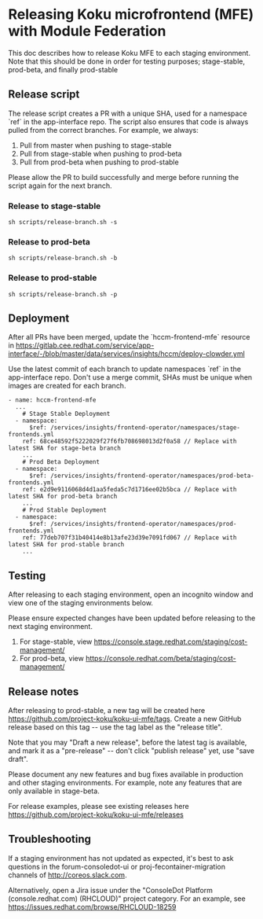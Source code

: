 # Releasing Koku microfrontend (MFE) with Module Federation

This doc describes how to release Koku MFE to each staging environment. Note that this should be done in order for testing purposes; stage-stable, prod-beta, and finally prod-stable

## Release script

The release script creates a PR with a unique SHA, used for a namespace \`ref\` in the app-interface repo. The script also ensures that code is always pulled from the correct branches. For example, we always:

1. Pull from master when pushing to stage-stable
2. Pull from stage-stable when pushing to prod-beta
3. Pull from prod-beta when pushing to prod-stable

Please allow the PR to build successfully and merge before running the script again for the next branch.

### Release to stage-stable

```
sh scripts/release-branch.sh -s
```

### Release to prod-beta

```
sh scripts/release-branch.sh -b
```

### Release to prod-stable

```
sh scripts/release-branch.sh -p
```

## Deployment

After all PRs have been merged, update the \`hccm-frontend-mfe\` resource in https://gitlab.cee.redhat.com/service/app-interface/-/blob/master/data/services/insights/hccm/deploy-clowder.yml

Use the latest commit of each branch to update namespaces \`ref\` in the app-interface repo. Don't use a merge commit, SHAs must be unique when images are created for each branch.

```
- name: hccm-frontend-mfe
  ...
    # Stage Stable Deployment
  - namespace:
      $ref: /services/insights/frontend-operator/namespaces/stage-frontends.yml
    ref: 68ce48592f5222029f27f6fb708698013d2f0a58 // Replace with latest SHA for stage-beta branch
    ...
    # Prod Beta Deployment
  - namespace:
      $ref: /services/insights/frontend-operator/namespaces/prod-beta-frontends.yml
    ref: e2d9e9116068d4d1aa5feda5c7d1716ee02b5bca // Replace with latest SHA for prod-beta branch
    ...
    # Prod Stable Deployment
  - namespace:
      $ref: /services/insights/frontend-operator/namespaces/prod-frontends.yml
    ref: 77deb707f31b40414e8b13afe23d39e7091fd067 // Replace with latest SHA for prod-stable branch
    ...
```

## Testing

After releasing to each staging environment, open an incognito window and view one of the staging environments below.

Please ensure expected changes have been updated before releasing to the next staging environment.

1. For stage-stable, view https://console.stage.redhat.com/staging/cost-management/
2. For prod-beta, view https://console.redhat.com/beta/staging/cost-management/

## Release notes

After releasing to prod-stable, a new tag will be created here https://github.com/project-koku/koku-ui-mfe/tags. Create a new GitHub release based on this tag -- use the tag label as the "release title".

Note that you may  "Draft a new release", before the latest tag is available, and mark it as a "pre-release" -- don't click "publish release" yet, use "save draft".

Please document any new features and bug fixes available in production and other staging environments. For example, note any features that are only available in stage-beta.

For release examples, please see existing releases here https://github.com/project-koku/koku-ui-mfe/releases

## Troubleshooting

If a staging environment has not updated as expected, it's best to ask questions in the forum-consoledot-ui or proj-fecontainer-migration channels of http://coreos.slack.com.

Alternatively, open a Jira issue under the "ConsoleDot Platform (console.redhat.com) (RHCLOUD)" project category. For an example, see https://issues.redhat.com/browse/RHCLOUD-18259
